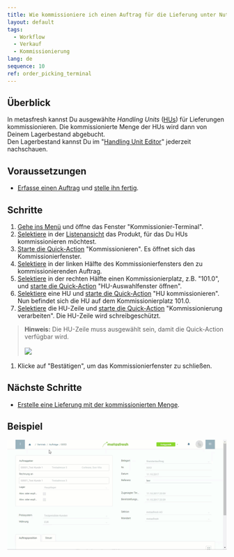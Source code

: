 ```yaml
---
title: Wie kommissioniere ich einen Auftrag für die Lieferung unter Nutzung von Handling Units? (Kommissionier-Terminal)
layout: default
tags:
  - Workflow
  - Verkauf
  - Kommissionierung
lang: de
sequence: 10
ref: order_picking_terminal
---
```


## Überblick
In metasfresh kannst Du ausgewählte *Handling Units* ([HUs](Handling_Unit_System)) für Lieferungen kommissionieren. Die kommissionierte Menge der HUs wird dann von Deinem Lagerbestand abgebucht.<br>
Den Lagerbestand kannst Du im "[Handling Unit Editor](Menu)" jederzeit nachschauen.

## Voraussetzungen
- [Erfasse einen Auftrag](Auftrag_erfassen) und [stelle ihn fertig](BelegverarbeitungFertigstellen).

## Schritte
1. [Gehe ins Menü](Menu) und öffne das Fenster "Kommissionier-Terminal".
1. [Selektiere](AuswahlBelege) in der [Listenansicht](Ansichten) das Produkt, für das Du HUs kommissionieren möchtest.
1. [Starte die Quick-Action](AktionStarten) "Kommissionieren". Es öffnet sich das Kommissionierfenster.
1. [Selektiere](AuswahlBelege) in der linken Hälfte des Kommissionierfensters den zu kommissionierenden Auftrag.
1. [Selektiere](AuswahlBelege) in der rechten Hälfte einen Kommissionierplatz, z.B. "101.0", und [starte die Quick-Action](AktionStarten) "HU-Auswahlfenster öffnen".
1. [Selektiere](AuswahlBelege) eine HU und [starte die Quick-Action](AktionStarten) "HU kommissionieren". Nun befindet sich die HU auf dem Kommissionierplatz 101.0.
1. [Selektiere](AuswahlBelege) die HU-Zeile und [starte die Quick-Action](AktionStarten) "Kommissionierung verarbeiten". Die HU-Zeile wird schreibgeschützt.
 >**Hinweis:** Die HU-Zeile muss ausgewählt sein, damit die Quick-Action verfügbar wird.<br><br>
 ![](assets/Kommissionierung_HU_auswählen.png)

1. Klicke auf "Bestätigen", um das Kommissionierfenster zu schließen.

## Nächste Schritte
- [Erstelle eine Lieferung mit der kommissionierten Menge](Lieferung_mit_kommissionierter_Menge).

## Beispiel
![](assets/Auftrag_kommissionieren.gif)
